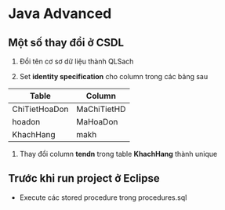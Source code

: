 # Java Advanced

## Một số thay đổi ở CSDL

1. Đổi tên cơ sơ dữ liệu thành QLSach

1. Set **identity specification** cho column trong các bảng sau
<div align="center">

| Table         | Column      |
| ------------- | ----------- |
| ChiTietHoaDon | MaChiTietHD |
| hoadon        | MaHoaDon    |
| KhachHang     | makh        |

</div>

1. Thay đổi column **tendn** trong table **KhachHang** thành unique

## Trước khi run project ở Eclipse

- Execute các stored procedure trong procedures.sql
